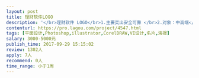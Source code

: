 ```yaml
---                
layout: post       
title: 理财软件LOGO           
description: '</br>理财软件 LOGO</br>1.主要突出安全可靠 </br>2.对象：中高端</br>3.设计师经验要三年以上</br>4.风格要高端简约</br>'     
contenturl: https://pro.lagou.com/project/4547.html      
tags: [平面设计,Photoshop,illustrator,CorelDRAW,VI设计,名片,海报]            
salary: 3000-5000元          
publish_time: 2017-09-29 15:15:02         
review: 1302人                   
apply: 7人                   
recommend: 0人                   
time_range: 小于1周              
---                 
```

